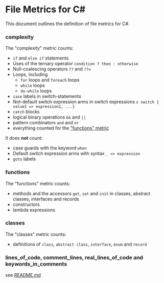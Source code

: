 # File Metrics for C#

This document outlines the definition of file metrics for C#.

### complexity

The "complexity" metric counts:

-   `if` and `else if` statements
-   Uses of the ternary operator `condition ? then : otherwise`
-   Null-coalescing operators `??` and `??=`
-   Loops, including
    -   `for` loops and `foreach` loops
    -   `while` loops
    -   `do-while` loops
-   `case` labels in switch-statements
-   Not-default switch expression arms in switch expressions `x switch { value1 => expression1, ...}`
-   `catch` blocks
-   logical binary operations `&&` and `||`
-   pattern combinators `and` and `or`
-   everything counted for the ["functions" metric](#functions)

It does **not** count:

-   case guards with the keyword `when`
-   Default switch expression arms with syntax `_ => expression`
-   `goto` labels

### functions

The "functions" metric counts:

-   methods and the accessors `get`, `set` and `init` in classes, abstract classes, interfaces and
    records
-   constructors
-   lambda expressions

### classes

The "classes" metric counts:

-   definitions of `class`, `abstract class`, `interface`, `enum` and `record`

### lines_of_code, comment_lines, real_lines_of_code and keywords_in_comments

see [README.md](../../README.md)

